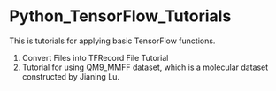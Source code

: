 # Python_TensorFlow_Tutorials
This is tutorials for applying basic TensorFlow functions. 

1. Convert Files into TFRecord File Tutorial
2. Tutorial for using QM9_MMFF dataset, which is a molecular dataset constructed by Jianing Lu. 
